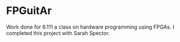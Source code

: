 # FPGuitAr

Work done for 6.111 a class on hardware programming using FPGAs. I completed this project with Sarah Spector. 
